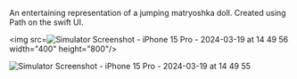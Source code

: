 An entertaining representation of a jumping matryoshka doll. Created using Path on the swift UI.

<img src=![Simulator Screenshot - iPhone 15 Pro - 2024-03-19 at 14 49 56](https://github.com/ice43/MatryoshkaPicture/assets/92436401/f3447e9e-3533-48cd-b003-bbf33bc360e4) width="400" height="800"/>

![Simulator Screenshot - iPhone 15 Pro - 2024-03-19 at 14 49 55](https://github.com/ice43/MatryoshkaPicture/assets/92436401/c6bd9734-93fb-4b0c-81d2-463696a9e89e)
